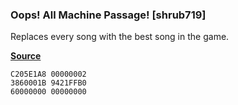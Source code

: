 ### Oops! All Machine Passage! [shrub719]

Replaces every song with the best song in the game.

[**Source**](../asm/machine_passage.asm)

```
C205E1A8 00000002
3860001B 9421FFB0
60000000 00000000
```